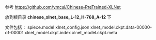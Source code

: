 
参考 https://github.com/ymcui/Chinese-PreTrained-XLNet

放到根目录 **chinese_xlnet_base_L-12_H-768_A-12** 下

文件包括：
spiece.model
xlnet_config.json
xlnet_model.ckpt.data-00000-of-00001
xlnet_model.ckpt.index
xlnet_model.ckpt.meta

